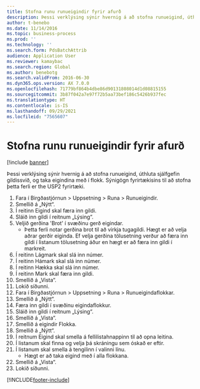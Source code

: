 ```yaml
---
title: Stofna runu runueigindir fyrir afurð
description: Þessi verklýsing sýnir hvernig á að stofna runueigind, úthluta sjálfgefin gildissvið, og taka eigindina með í flokk.
author: t-benebo
ms.date: 11/14/2016
ms.topic: business-process
ms.prod: ''
ms.technology: ''
ms.search.form: PdsBatchAttrib
audience: Application User
ms.reviewer: kamaybac
ms.search.region: Global
ms.author: benebotg
ms.search.validFrom: 2016-06-30
ms.dyn365.ops.version: AX 7.0.0
ms.openlocfilehash: 71779bf864b4dbe86d90131808014d1d08815155
ms.sourcegitcommit: 3b87f042a7e97f72b5aa73bef186c5426b937fec
ms.translationtype: HT
ms.contentlocale: is-IS
ms.lasthandoff: 09/29/2021
ms.locfileid: "7565607"
---
```

# <a name="create-batch-attributes-for-a-product"></a>Stofna runu runueigindir fyrir afurð

[!include [banner](../../includes/banner.md)]

Þessi verklýsing sýnir hvernig á að stofna runueigind, úthluta sjálfgefin gildissvið, og taka eigindina með í flokk. Sýnigögn fyrirtækisins til að stofna þetta ferli er the USP2 fyrirtæki.

1. Fara í Birgðastjórnun > Uppsetning > Runa > Runueigindir.
2. Smellið á „Nýtt“.
3. Í reitinn Eigind skal færa inn gildi.
4. Sláið inn gildi í reitnum „Lýsing“.
5. Veljið gerðina 'Brot' í svæðinu gerð eigindar.
    * Þetta ferli notar gerðina brot til að virkja tugagildi. Hægt er að velja aðrar gerðir eiginda. Ef velja gerðina tölusetning verður að færa inn gildi í listanum tölusetning áður en hægt er að færa inn gildi í markreit.  
6. Í reitinn Lágmark skal slá inn númer.
7. Í reitinn Hámark skal slá inn númer.
8. Í reitinn Hækka skal slá inn númer.
9. Í reitinn Mark skal færa inn gildi.
10. Smellið á „Vista“.
11. Lokið síðunni.
12. Fara í Birgðastjórnun > Uppsetning > Runa > Runueigindaflokkar.
13. Smellið á „Nýtt“.
14. Færa inn gildi í svæðinu eigindaflokkur.
15. Sláið inn gildi í reitnum „Lýsing“.
16. Smellið á „Vista“.
17. Smellið á eigindir Flokka.
18. Smellið á „Nýtt“.
19. Í reitnum Eigind skal smella á fellilistahnappinn til að opna leitina.
20. Í listanum skal finna og velja þá skráningu sem óskað er eftir.
21. Í listanum skal smella á tengilinn í valinni línu.
    * Hægt er að taka eigind með í alla flokkana.  
22. Smellið á „Vista“.
23. Lokið síðunni.



[!INCLUDE[footer-include](../../../includes/footer-banner.md)]
